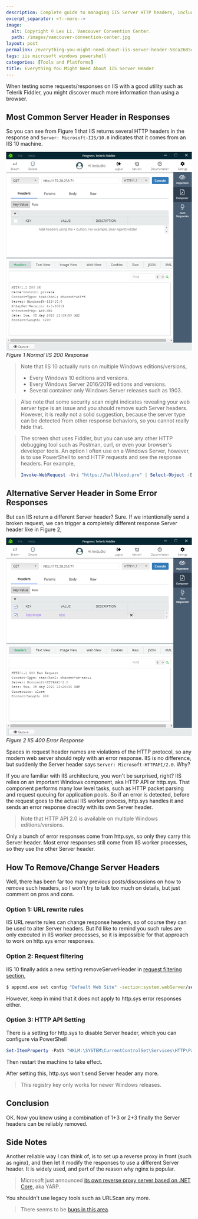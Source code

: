 ```yaml
---
description: Complete guide to managing IIS Server HTTP headers, including how to remove or modify them for improved security, with detailed explanations of http.sys behavior.
excerpt_separator: <!--more-->
image:
  alt: Copyright © Lex Li. Vancouver Convention Center.
  path: /images/vancouver-convention-center.jpg
layout: post
permalink: /everything-you-might-need-about-iis-server-header-58ca268547be
tags: iis microsoft windows powershell
categories: [Tools and Platforms]
title: Everything You Might Need About IIS Server Header
---
```

When testing some requests/responses on IIS with a good utility such as Telerik Fiddler, you might discover much more information than using a browser.
<!--more-->

## Most Common Server Header in Responses

So you can see from Figure 1 that IIS returns several HTTP headers in the response and `Server: Microsoft-IIS/10.0` indicates that it comes from an IIS 10 machine.

![img-description](/images/normal-iis-200-response.png)
_Figure 1 Normal IIS 200 Response_

> Note that IIS 10 actually runs on multiple Windows editions/versions,
>
> * Every Windows 10 editions and versions.
> * Every Windows Server 2016/2019 editions and versions.
> * Several container only Windows Server releases such as 1903.

> Also note that some security scan might indicates revealing your web server type is an issue and you should remove such Server headers. However, it is really not a solid suggestion, because the server type can be detected from other response behaviors, so you cannot really hide that.

> The screen shot uses Fiddler, but you can use any other HTTP debugging tool such as Postman, curl, or even your browser's developer tools. An option I often use on a Windows Server, however, is to use PowerShell to send HTTP requests and see the response headers. For example,
>
> ```powershell
> Invoke-WebRequest -Uri "https://halfblood.pro" | Select-Object -ExpandProperty Headers
> ```

## Alternative Server Header in Some Error Responses

But can IIS return a different Server header? Sure. If we intentionally send a broken request, we can trigger a completely different response Server header like in Figure 2,

![img-description](/images/iis-400-error-response.png)
_Figure 2 IIS 400 Error Response_

Spaces in request header names are violations of the HTTP protocol, so any modern web server should reply with an error response. IIS is no difference, but suddenly the Server header says `Server: Microsoft-HTTPAPI/2.0`. Why?

If you are familiar with IIS architecture, you won't be surprised, right? IIS relies on an important Windows component, aka HTTP API or http.sys. That component performs many low level tasks, such as HTTP packet parsing and request queuing for application pools. So if an error is detected, before the request goes to the actual IIS worker process, http.sys handles it and sends an error response directly with its own Server header.

> Note that HTTP API 2.0 is available on multiple Windows editions/versions.

Only a bunch of error responses come from http.sys, so only they carry this Server header. Most error responses still come from IIS worker processes, so they use the other Server header.

## How To Remove/Change Server Headers

Well, there has been far too many previous posts/discussions on how to remove such headers, so I won't try to talk too much on details, but just comment on pros and cons.

### Option 1: URL rewrite rules

IIS URL rewrite rules can change response headers, so of course they can be used to alter Server headers. But I'd like to remind you such rules are only executed in IIS worker processes, so it is impossible for that approach to work on http.sys error responses.

### Option 2: Request filtering

IIS 10 finally adds a new setting removeServerHeader in [request filtering section](https://docs.microsoft.com/iis/configuration/system.webserver/security/requestfiltering/#new-in-iis-100),

``` bash
$ appcmd.exe set config "Default Web Site" -section:system.webServer/security/requestFiltering /removeServerHeader:true
```

However, keep in mind that it does not apply to http.sys error responses either.

### Option 3: HTTP API Setting

There is a setting for http.sys to disable Server header, which you can configure via PowerShell

``` powershell
Set-ItemProperty -Path "HKLM:\SYSTEM\CurrentControlSet\Services\HTTP\Parameters" -Name DisableServerHeader -Value 1
```

Then restart the machine to take effect.

After setting this, http.sys won't send Server header any more.

> This registry key only works for newer Windows releases.

## Conclusion

OK. Now you know using a combination of 1+3 or 2+3 finally the Server headers can be reliably removed.

## Side Notes

Another reliable way I can think of, is to set up a reverse proxy in front (such as nginx), and then let it modify the responses to use a different Server header. It is widely used, and part of the reason why nginx is popular.

> Microsoft just announced [its own reverse proxy server based on .NET Core](https://devblogs.microsoft.com/dotnet/introducing-yarp-preview-1/), aka YARP.

You shouldn't use legacy tools such as URLScan any more.

> There seems to be [bugs in this area](https://serverfault.com/questions/1017033/how-to-hide-the-iis-8-5-header-when-response-code-403-7-is-returned).
